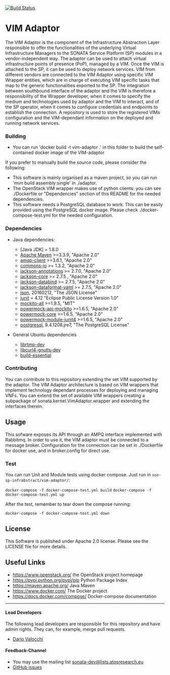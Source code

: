 [![Build Status](http://jenkins.sonata-nfv.eu/buildStatus/icon?job=son-sp-infrabstract-vim)](http://jenkins.sonata-nfv.eu/job/son-sp-infrabstract-vim)

# VIM Adaptor
The VIM Adaptor is the component of the Infrastructure Abstraction Layer responsible to offer the functionalities of the underlying Virtual Infrastructure Managers to the SONATA Service Platform (SP) modules in a vendor-independent way.
The adaptor can be used to attach virtual infrastructure points of presence (PoP), managed by a VIM. Once the VIM is attached to the SP, it can be used to deploy network services. 
VIM from different vendors are connected to the VIM Adaptor using specific VIM Wrapper entities, which are in charge of executing VIM specific tasks that map to the generic functionalities exported to the SP. The integration between southbound interface of the adaptor and the VIM is therefore a responsibility of the Wrapper developer, when it comes to specify the medium and technologies used by adaptor and the VIM to interact, and of the SP operator, when it comes to configure credentials and endpoints to establish the connection. A repository is used to store the registered VIMs configuration and the VIM-dependant information on the deployed and running network services.

### Building
* You can run 'docker build -t vim-adaptor .' in this folder to build the self-contained docker image of the VIM-adaptor 

If you prefer to manually build the source code, please consider the following:

* This software is mainly organised as a maven project, so you can run 'mvn build assembly:single' in ./adaptor.
* The OpenStack VIM wrapper makes use of python clients: you can see ./Dockerfile or "Dependencies" section of this README for the needed dependencies.
* This software needs a PostgreSQL database to work. This can be easily provided using the PostgreSQL docker image.  Please check ./docker-compose-test.yml for the needed configuration.

### Dependencies

* Java dependencies:
  * [Java JDK] = 1.8.0 
  * [Apache Maven](https://maven.apache.org/) >=3.3.9, "Apache 2.0"
  * [amqp-client](https://www.rabbitmq.com/java-client.html) >=3.6.1, "Apache 2.0"
  * [commons-io](https://commons.apache.org/proper/commons-io/) >= 1.3.2, "Apache 2.0"
  * [jackson-annotations](https://mvnrepository.com/artifact/com.fasterxml.jackson.core/jackson-annotations) >=  2.7.0, "Apache 2.0"
  * [jackson-core](https://mvnrepository.com/artifact/com.fasterxml.jackson.core/jackson-core) >= 2.7.5	, "Apache 2.0"
  * [jackson-databind](https://mvnrepository.com/artifact/com.fasterxml.jackson.core/jackson-databind) >= 2.7.5, "Apache 2.0"
  * [jackson-dataformat-yaml](https://mvnrepository.com/artifact/com.fasterxml.jackson.dataformat/jackson-dataformat-yaml) >= 2.7.5, "Apache 2.0"
  * [json](http://www.json.org/), 20160212, "The JSON License"
  * [junit](https://mvnrepository.com/artifact/junit/junit/3.8.1) = 4.12 "Eclipse Public License Version 1.0"
  * [mockito-all](https://mvnrepository.com/artifact/org.mockito/mockito-all) >=1.9.5, "MIT"
  * [powermock-api-mockito](https://mvnrepository.com/artifact/org.powermock/powermock-api-mockito) >=1.6.5, "Apache 2.0" 
  * [powermock-core](https://mvnrepository.com/artifact/org.powermock/powermock-core) >=1.6.5, "Apache 2.0"
  * [powermock-module-junit4](https://mvnrepository.com/artifact/org.powermock/powermock-module-junit4) >=1.6.5, "Apache 2.0" 
  * [postgresql](https://mvnrepository.com/artifact/org.postgresql/postgresql), 9.4.1208.jre7, "The PostgreSQL License"

* General Ubuntu dependencies
  * [librtmp-dev](http://packages.ubuntu.com/precise/librtmp-dev)
  * [libcurl4-gnutls-dev](http://packages.ubuntu.com/trusty/libcurl4-gnutls-dev)
  * [build-essential](http://packages.ubuntu.com/precise/build-essential)

### Contributing

You can contribute to this repository extending the set VIM supported by the adaptor.
The VIM Adaptor architecture is based on VIM wrappers that implement technology dependant processes for deploying and managing VNFs. 
You can extend the set of available VIM wrappers creating a subpackage of sonata.kernel.VimAdaptor.wrapper and extending the interfaces therein. 

## Usage

This sofware exposes its API through an AMPQ interface implemented with Rabbitmq. In order to use it, the VIM adaptor must be connected to a message broker. Configuration for the connection can be set in ./Dockerfile for docker use, and in broker.config for direct use.

### Test

You can run Unit and Module tests using docker compose. Just run in `son-sp-infrabstract/vim-adaptor/`:

`docker-compose -f docker-compose-test.yml build`
`docker-compose -f docker-compose-test.yml up`

After the test, remember to tear down the compose running:

`docker-compose -f docker-compose-test.yml down`


## License

This Software is published under Apache 2.0 license. Please see the LICENSE file for more details.

## Useful Links

* https://www.openstack.org/ the OpenStack project homepage
* https://pypi.python.org/pypi/pip Python Package Index
* https://maven.apache.org/ Java Maven 
* https://www.docker.com/ The Docker project
* https://docs.docker.com/compose/ Docker-compose documentation

---
#### Lead Developers

The following lead developers are responsible for this repository and have admin rights. They can, for example, merge pull requests.

* [Dario Valocchi](https://github.com/DarioValocchi) 

#### Feedback-Channel


* You may use the mailing list [sonata-dev@lists.atosresearch.eu](mailto:sonata-dev@lists.atosresearch.eu)
* [GitHub issues](https://github.com/sonata-nfv/son-mano-framework/issues)


